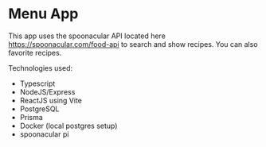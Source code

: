 # Menu App

This app uses the spoonacular API located here https://spoonacular.com/food-api to search and show recipes. You can also favorite recipes.

Technologies used:

- Typescript
- NodeJS/Express
- ReactJS using Vite
- PostgreSQL
- Prisma
- Docker (local postgres setup)
- spoonacular pi
